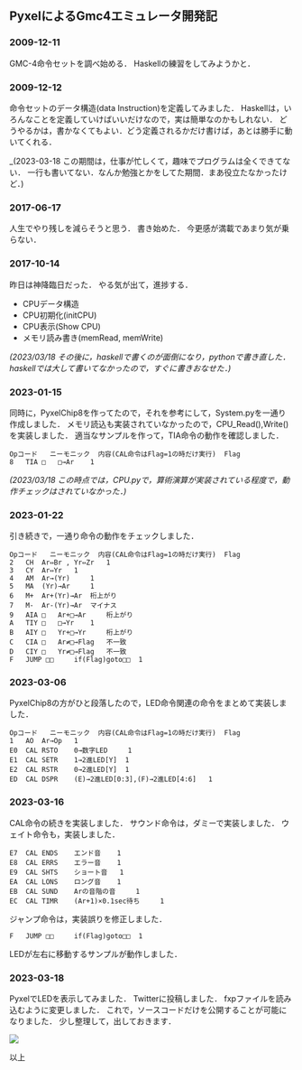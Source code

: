 ## PyxelによるGmc4エミュレータ開発記

### 2009-12-11

GMC-4命令セットを調べ始める．
Haskellの練習をしてみようかと．

### 2009-12-12

命令セットのデータ構造(data Instruction)を定義してみました．
Haskellは，いろんなことを定義していけばいいだけなので，実は簡単なのかもしれない．
どうやるかは，書かなくてもよい．どう定義されるかだけ書けば，あとは勝手に動いてくれる．

_(2023-03-18 この期間は，仕事が忙しくて，趣味でプログラムは全くできてない．
一行も書いてない．なんか勉強とかをしてた期間．まあ役立たなかったけど．)

### 2017-06-17

人生でやり残しを減らそうと思う．
書き始めた．
今更感が満載であまり気が乗らない．

### 2017-10-14

昨日は神降臨日だった．
やる気が出て，進捗する．

- CPUデータ構造
- CPU初期化(initCPU)
- CPU表示(Show CPU)
- メモリ読み書き(memRead, memWrite)

_(2023/03/18 その後に，haskellで書くのが面倒になり，pythonで書き直した．
haskellでは大して書いてなかったので，すぐに書きおなせた．)_

### 2023-01-15

同時に，PyxelChip8を作ってたので，それを参考にして，System.pyを一通り作成しました．
メモリ読込も実装されていなかったので，CPU_Read(),Write()を実装しました．
適当なサンプルを作って，TIA命令の動作を確認しました．

	Opコード 	ニーモニック 	内容(CAL命令はFlag=1の時だけ実行) 	Flag
	8 	TIA □ 	□→Ar 	1

_(2023/03/18 この時点では，CPU.pyで，算術演算が実装されている程度で，動作チェックはされていなかった．)_

### 2023-01-22

引き続きで，一通り命令の動作をチェックしました．

	Opコード 	ニーモニック 	内容(CAL命令はFlag=1の時だけ実行) 	Flag
	2 	CH 	Ar⇔Br , Yr⇔Zr 	1
	3 	CY 	Ar⇔Yr 	1
	4 	AM 	Ar→(Yr) 	1
	5 	MA 	(Yr)→Ar 	1
	6 	M+ 	Ar+(Yr)→Ar 	桁上がり
	7 	M- 	Ar-(Yr)→Ar 	マイナス
	9 	AIA □ 	Ar+□→Ar 	桁上がり
	A 	TIY □ 	□→Yr 	1
	B 	AIY □ 	Yr+□→Yr 	桁上がり
	C 	CIA □ 	Ar≠□→Flag 	不一致
	D 	CIY □ 	Yr≠□→Flag 	不一致
	F 	JUMP □□ 	if(Flag)goto□□ 	1

### 2023-03-06

PyxelChip8の方がひと段落したので，LED命令関連の命令をまとめて実装しました．

	Opコード 	ニーモニック 	内容(CAL命令はFlag=1の時だけ実行) 	Flag
	1 	AO 	Ar→Op 	1
	E0 	CAL RSTO 	0→数字LED 	1
	E1 	CAL SETR 	1→2進LED[Y] 	1
	E2 	CAL RSTR 	0→2進LED[Y] 	1
	ED 	CAL DSPR 	(E)→2進LED[0:3],(F)→2進LED[4:6] 	1

### 2023-03-16

CAL命令の続きを実装しました．
サウンド命令は，ダミーで実装しました．
ウェイト命令も，実装しました．

	E7 	CAL ENDS 	エンド音 	1
	E8 	CAL ERRS 	エラー音 	1
	E9 	CAL SHTS 	ショート音 	1
	EA 	CAL LONS 	ロング音 	1
	EB 	CAL SUND 	Arの音階の音 	1
	EC 	CAL TIMR 	(Ar+1)×0.1sec待ち 	1

ジャンプ命令は，実装誤りを修正しました．

	F 	JUMP □□ 	if(Flag)goto□□ 	1

LEDが左右に移動するサンプルが動作しました．

### 2023-03-18

PyxelでLEDを表示してみました．
Twitterに投稿しました．
fxpファイルを読み込むように変更しました．
これで，ソースコードだけを公開することが可能になりました．
少し整理して，出しておきます．

![](https://github.com/jay-kumogata/RetroGames/blob/main/pyxel/pygmc4/screenshots/led01.gif)

以上
